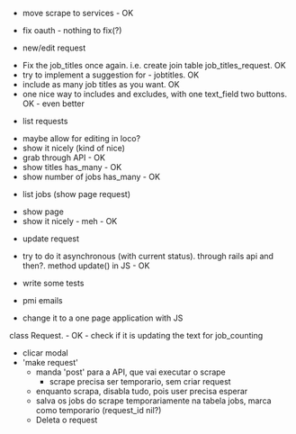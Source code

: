 * move scrape to services - OK

* fix oauth - nothing to fix(?)

* new/edit request
- Fix the job_titles once again. i.e. create join table job_titles_request. OK
- try to implement a suggestion for - jobtitles. OK
- include as many job titles as you want. OK
- one nice way to includes and excludes, with one text_field two buttons. OK - even better

* list requests
- maybe allow for editing in loco?
- show it nicely (kind of nice)
- grab through API - OK
- show titles has_many - OK
- show number of jobs has_many - OK

* list jobs (show page request)
- show page
- show it nicely - meh - OK

* update request
- try to do it asynchronous (with current status). through rails api and then?. method update() in JS - OK

* write some tests




* pmi emails
- change it to a one page application with JS

class Request. - OK - check if it is updating the text for job_counting


- clicar modal
- 'make request'
	- manda 'post' para a API, que vai executar o scrape
		- scrape precisa ser temporario, sem criar request
	- enquanto scrapa, disabla tudo, pois user precisa esperar
	- salva os jobs do scrape temporariamente na tabela jobs, marca como temporario (request_id nil?)
	- Deleta o request

